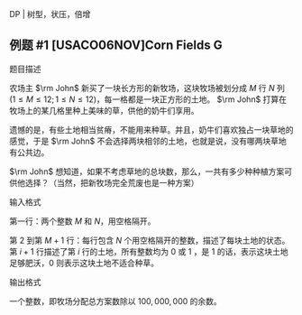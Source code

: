 DP | 树型，状压，倍增

## 例题 #1 [USACO06NOV]Corn Fields G

题目描述

农场主 $\rm John$ 新买了一块长方形的新牧场，这块牧场被划分成 $M$ 行 $N$ 列 $(1 \le M \le 12; 1 \le  N \le 12)$，每一格都是一块正方形的土地。 $\rm John$ 打算在牧场上的某几格里种上美味的草，供他的奶牛们享用。

遗憾的是，有些土地相当贫瘠，不能用来种草。并且，奶牛们喜欢独占一块草地的感觉，于是 $\rm John$ 不会选择两块相邻的土地，也就是说，没有哪两块草地有公共边。

$\rm John$ 想知道，如果不考虑草地的总块数，那么，一共有多少种种植方案可供他选择？（当然，把新牧场完全荒废也是一种方案）

输入格式

第一行：两个整数 $M$ 和 $N$，用空格隔开。

第 $2$ 到第 $M+1$ 行：每行包含 $N$ 个用空格隔开的整数，描述了每块土地的状态。第 $i+1$ 行描述了第 $i$ 行的土地，所有整数均为 $0$ 或 $1$ ，是 $1$ 的话，表示这块土地足够肥沃，$0$ 则表示这块土地不适合种草。

输出格式

一个整数，即牧场分配总方案数除以 $100,000,000$ 的余数。

